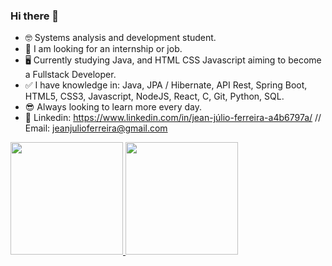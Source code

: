 ### Hi there 👋

<!--
**Jeanjulio96/Jeanjulio96** is a ✨ _special_ ✨ repository because its `README.md` (this file) appears on your GitHub profile.-->

+ 🤓 Systems analysis and development student.
+ 🌱 I am looking for an internship or job.
+ 🖥️ Currently studying Java, and HTML CSS Javascript aiming to become a Fullstack Developer.
+ ✅ I have knowledge in: Java, JPA / Hibernate, API Rest, Spring Boot, HTML5, CSS3, Javascript, NodeJS, React, C, Git, Python, SQL.
+ 😎 Always looking to learn more every day.
+ 🔗 Linkedin: https://www.linkedin.com/in/jean-júlio-ferreira-a4b6797a/ // Email: jeanjulioferreira@gmail.com

<div>
  <a href="https://github.com/Jeanjulio96">
  <img height="180em" src="https://github-readme-stats.vercel.app/api?username=rafaballerini2&show_icons=true&theme=dark&include_all_commits=true&count_private=true"/>
  <img height="180em" src="https://github-readme-stats.vercel.app/api/top-langs/?username=rafaballerini2&layout=compact&langs_count=16&theme=dark"/>
</div>
  
